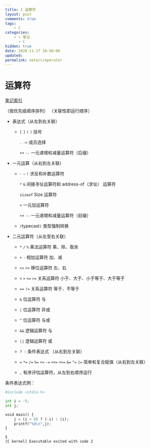 ```yaml
---
title: C 运算符
layout: post
comments: true
tags:
    - C
categories:
    - - 笔记
      - C
hidden: true
date: 2020-11-27 10:50:00
updated:
permalink: note/c/operator
---
```


# 运算符

[笔记索引](note/c/index)

（按优先级顺序排列）
（关联性即运行顺序）

<!--more-->

-   表达式（从左到右关联）

    -   `[` `]` `(` `)` 括号

        `.` `->` 成员选择

        `++` `--` 一元递增和减量运算符（后缀）

-   一元运算（从右到左关联）

    -   `-` `~` `!` 求反和补数运算符

        `*` `&` 间接寻址运算符和 address-of（求址） 运算符

        `sizeof` Size 运算符

        `+` 一元加运算符

        `++` `--` 一元递增和减量运算符（前缀）

    -   `(`typecast`)` 类型强制转换

-   二元运算符（从左至右关联）

    -   `*` `/` `%` 乘法运算符 乘、除、取余

    -   `+` `-` 相加运算符 加、减

    -   `<<` `>>` 移位运算符 左、右

    -   `<` `>` `<=` `>=` 关系运算符 小于、大于、小于等于、大于等于

    -   `==` `!=` 关系运算符 等于、不等于

    -   `&` 位运算符 与

    -   `|` 位运算符 异或

    -   `^` 位运算符 与或

    -   `&&` 逻辑运算符 与

    -   `||` 逻辑运算符 或

    -   `? :` 条件表达式 （从右到左关联）

    -   `=` `*=` `/=` `%=` `+=` `-=` `<<=` `>>=` `&=` `^=` `|=` 简单和复合赋值（从右到左关联）

    -   `,` 有序评估运算符，从左到右顺序运行

条件表达式例：

```python
#include <stdio.h>

int i = -5;
int j;

void main() {
    j = (i < 0) ? (-i) : (i);
    printf("%d\n",j);
}
```

    5
    [C kernel] Executable exited with code 2
